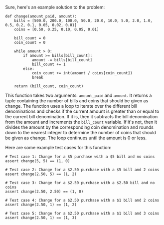   Sure, here's an example solution to the problem:
```
def change(amount_paid, amount):
    bills = [500.0, 200.0, 100.0, 50.0, 20.0, 10.0, 5.0, 2.0, 1.0, 0.5, 0.2, 0.1, 0.05, 0.02, 0.01]
    coins = [0.50, 0.25, 0.10, 0.05, 0.01]
    
    bill_count = 0
    coin_count = 0
    
    while amount > 0:
        if amount >= bills[bill_count]:
            amount -= bills[bill_count]
            bill_count += 1
        else:
            coin_count += int(amount / coins[coin_count])
            break
    
    return (bill_count, coin_count)
```
This function takes two arguments: `amount_paid` and `amount`. It returns a tuple containing the number of bills and coins that should be given as change. The function uses a loop to iterate over the different bill denominations and checks if the current amount is greater than or equal to the current bill denomination. If it is, then it subtracts the bill denomination from the amount and increments the `bill_count` variable. If it's not, then it divides the amount by the corresponding coin denomination and rounds down to the nearest integer to determine the number of coins that should be given as change. The loop continues until the amount is 0 or less.

Here are some example test cases for this function:
```
# Test case 1: Change for a $5 purchase with a $5 bill and no coins
assert change(5, 5) == (1, 0)

# Test case 2: Change for a $2.50 purchase with a $5 bill and 2 coins
assert change(2.50, 5) == (1, 2)

# Test case 3: Change for a $2.50 purchase with a $2.50 bill and no coins
assert change(2.50, 2.50) == (1, 0)

# Test case 4: Change for a $2.50 purchase with a $1 bill and 2 coins
assert change(2.50, 1) == (1, 2)

# Test case 5: Change for a $2.50 purchase with a $1 bill and 3 coins
assert change(2.50, 1) == (1, 3)
```